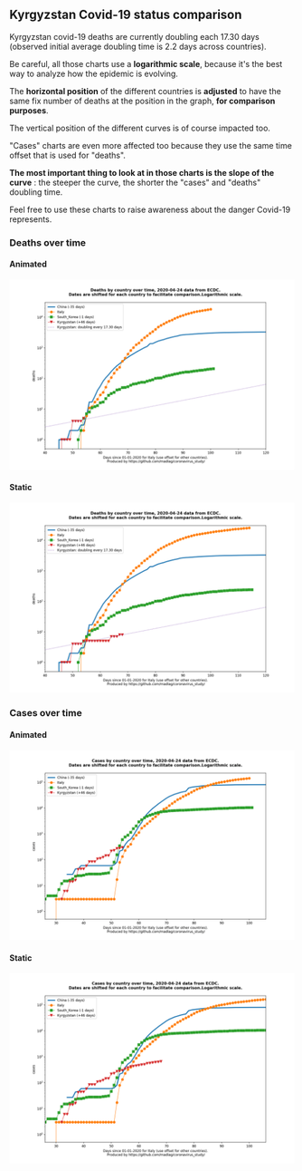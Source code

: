 ## Kyrgyzstan Covid-19 status comparison 

Kyrgyzstan covid-19 deaths are currently doubling each 17.30 days (observed initial average doubling time is 2.2 days across countries).



Be careful, all those charts use a **logarithmic scale**, because it's the best way to analyze how the epidemic is evolving.
 
The **horizontal position** of the different countries is **adjusted** to have the same fix number of deaths at the position in the graph, **for comparison purposes**.

The vertical position of the different curves is of course impacted too.

"Cases" charts are even more affected too because they use the same time offset that is used for "deaths".

**The most important thing to look at in those charts is the slope of the curve** : the steeper the curve, the shorter the "cases" and "deaths" doubling time.

Feel free to use these charts to raise awareness about the danger Covid-19 represents. 


 
### Deaths over time
 
#### Animated
![Kyrgyzstan covid-19 deaths animated chart](https://raw.githubusercontent.com/madlag/coronavirus_study/master/notebooks/graphs/2020-04-24/countries/Kyrgyzstan/2020-04-24_Kyrgyzstan_deaths.gif "Kyrgyzstan covid-19 deaths animated chart")   
 
#### Static
![Kyrgyzstan covid-19 deaths static chart](https://raw.githubusercontent.com/madlag/coronavirus_study/master/notebooks/graphs/2020-04-24/countries/Kyrgyzstan/2020-04-24_Kyrgyzstan_deaths.png "Kyrgyzstan covid-19 deaths static chart")   

 
### Cases over time
 
#### Animated
![Kyrgyzstan covid-19 cases animated chart](https://raw.githubusercontent.com/madlag/coronavirus_study/master/notebooks/graphs/2020-04-24/countries/Kyrgyzstan/2020-04-24_Kyrgyzstan_cases.gif "Kyrgyzstan covid-19 cases animated chart")   
 
#### Static
![Kyrgyzstan covid-19 cases static chart](https://raw.githubusercontent.com/madlag/coronavirus_study/master/notebooks/graphs/2020-04-24/countries/Kyrgyzstan/2020-04-24_Kyrgyzstan_cases.png "Kyrgyzstan covid-19 cases static chart")   

